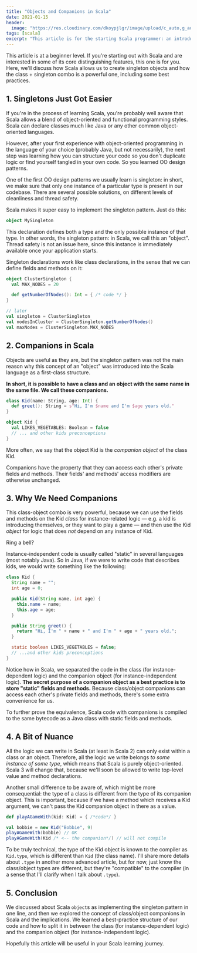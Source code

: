 ```yaml
---
title: "Objects and Companions in Scala"
date: 2021-01-15
header:
  image: "https://res.cloudinary.com/dkoypjlgr/image/upload/c_auto,g_auto,h_300,w_1200/f_auto/q_auto:eco/v1715952116/blog_cover_large_phe6ch.jpg"
tags: [scala]
excerpt: "This article is for the starting Scala programmer: an introduction to singleton objects and companions in Scala, what they can do, and why and where we should use them."
---
```


This article is at a beginner level. If you're starting out with Scala and are interested in some of its core distinguishing features, this one is for you. Here, we'll discuss how Scala allows us to create singleton objects and how the class + singleton combo is a powerful one, including some best practices.

## 1. Singletons Just Got Easier

If you're in the process of learning Scala, you're probably well aware that Scala allows a blend of object-oriented and functional programming styles. Scala can declare classes much like Java or any other common object-oriented languages.

However, after your first experience with object-oriented programming in the language of your choice (probably Java, but not necessarily), the next step was learning how you can structure your code so you don't duplicate logic or find yourself tangled in your own code. So you learned OO design patterns.

One of the first OO design patterns we usually learn is singleton: in short, we make sure that only one instance of a particular type is present in our codebase. There are several possible solutions, on different levels of cleanliness and thread safety.

Scala makes it super easy to implement the singleton pattern. Just do this:

```scala
object MySingleton
```

This declaration defines both a type and the only possible instance of that type. In other words, the singleton pattern: in Scala, we call this an "object". Thread safety is not an issue here, since this instance is immediately available once your application starts.

Singleton declarations work like class declarations, in the sense that we can define fields and methods on it:

```scala
object ClusterSingleton {
  val MAX_NODES = 20

  def getNumberOfNodes(): Int = { /* code */ }
}

// later
val singleton = ClusterSingleton
val nodesInCluster = ClusterSingleton.getNumberOfNodes()
val maxNodes = ClusterSingleton.MAX_NODES
```

## 2. Companions in Scala

Objects are useful as they are, but the singleton pattern was not the main reason why this concept of an "object" was introduced into the Scala language as a first-class structure.

**In short, it is possible to have a class and an object with the same name in the same file. We call these companions.**

```scala
class Kid(name: String, age: Int) {
  def greet(): String = s"Hi, I'm $name and I'm $age years old."
}

object Kid {
  val LIKES_VEGETABLES: Boolean = false
  // ... and other kids preconceptions
}
```

More often, we say that the object Kid is the _companion object_ of the class Kid.

Companions have the property that they can access each other's private fields and methods. Their fields' and methods' access modifiers are otherwise unchanged.

## 3. Why We Need Companions

This class-object combo is very powerful, because we can use the fields and methods on the Kid _class_ for instance-related logic &mdash; e.g. a kid is introducing themselves, or they want to play a game &mdash; and then use the Kid _object_ for logic that does _not_ depend on any instance of Kid.

Ring a bell?

Instance-independent code is usually called "static" in several languages (most notably Java). So in Java, if we were to write code that describes kids, we would write something like the following:

```java
class Kid {
  String name = "";
  int age = 0;

  public Kid(String name, int age) {
    this.name = name;
    this.age = age;
  }

  public String greet() {
    return "Hi, I'm " + name + " and I'm " + age + " years old.";
  }

  static boolean LIKES_VEGETABLES = false;
  // ...and other kids preconceptions
}
```

Notice how in Scala, we separated the code in the class (for instance-dependent logic) and the companion object (for instance-independent logic). **The secret purpose of a companion object as a best practice is to store "static" fields and methods.** Because class/object companions can access each other's private fields and methods, there's some extra convenience for us.

To further prove the equivalence, Scala code with companions is compiled to the same bytecode as a Java class with static fields and methods.

## 4. A Bit of Nuance

All the logic we can write in Scala (at least in Scala 2) can only exist within a class or an object. Therefore, all the logic we write belongs _to some instance of some type_, which means that Scala is purely object-oriented. Scala 3 will change that, because we'll soon be allowed to write top-level value and method declarations.

Another small difference to be aware of, which might be more consequential: the type of a class is different from the type of its companion object. This is important, because if we have a method which receives a Kid argument, we can't pass the Kid companion object in there as a value.

```scala
def playAGameWith(kid: Kid) = { /*code*/ }

val bobbie = new Kid("Bobbie", 9)
playAGameWith(bobbie) // OK
playAGameWith(Kid /* <-- the companion*/) // will not compile
```

To be truly technical, the type of the Kid object is known to the compiler as `Kid.type`, which is different than `Kid` (the class name). I'll share more details about `.type` in another more advanced article, but for now, just know the class/object types are different, but they're "compatible" to the compiler (in a sense that I'll clarify when I talk about `.type`).

## 5. Conclusion

We discussed about Scala `object`s as implementing the singleton pattern in one line, and then we explored the concept of class/object companions in Scala and the implications. We learned a best-practice structure of our code and how to split it in between the class (for instance-dependent logic) and the companion object (for instance-independent logic).

Hopefully this article will be useful in your Scala learning journey.
